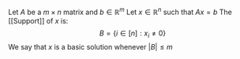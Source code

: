 Let $A$ be a $m\times n$ matrix and $b\in \mathbb{R}^{m}$
Let $x\in \mathbb{R}^{n}$ such that $Ax=b$
The [[Support]] of $x$ is:
$$
B=\{ i\in[n] : x_{i}\neq 0 \}
$$
We say that $x$ is a basic solution whenever $\lvert B \rvert\leq m$
